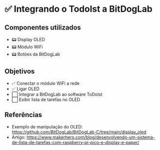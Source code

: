 # ✅ Integrando o TodoIst a BitDogLab

## Componentes utilizados

- 📟 Display OLED 
- 📟 Módulo WiFi
- 📟 Botões da BitDogLab

## Objetivos

- ✅ Conectar o módulo WiFi a rede
- ✅ Ligar OLED
- ⬜ Integrar a BitDogLab ao software ToDoIst
- ⬜ Exibir lista de tarefas no OLED

## Referências

- Exemplo de manipulação do OLED: https://github.com/BitDogLab/BitDogLab-C/tree/main/display_oled
- Artigo: https://www.makerhero.com/blog/desenvolvendo-um-sistema-de-lista-de-tarefas-com-raspberry-pi-pico-e-display-e-paper/ 